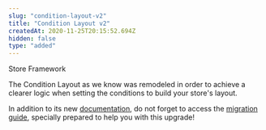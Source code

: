 ```yaml
---
slug: "condition-layout-v2"
title: "Condition Layout v2"
createdAt: 2020-11-25T20:15:52.694Z
hidden: false
type: "added"
---
```


<div class="badge" id="store-framework">Store Framework</div>

The Condition Layout as we know was remodeled in order to achieve a clearer logic when setting the conditions to build your store's layout.

In addition to its new [documentation](https://vtex.io/docs/components/all/vtex.condition-layout/), do not forget to access the [migration guide](https://github.com/vtex-apps/condition-layout/blob/master/docs/MIGRATION-GUIDE.md), specially prepared to help you with this upgrade!